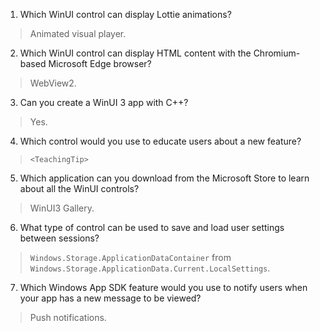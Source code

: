 1. Which WinUI control can display Lottie animations?
> Animated visual player.

2. Which WinUI control can display HTML content with the Chromium-based Microsoft Edge browser?
> WebView2.

3. Can you create a WinUI 3 app with C++?
> Yes.

4. Which control would you use to educate users about a new feature?
> `<TeachingTip>`

5. Which application can you download from the Microsoft Store to learn about all the WinUI controls?
> WinUI3 Gallery.

6. What type of control can be used to save and load user settings between sessions?
> `Windows.Storage.ApplicationDataContainer` from ` Windows.Storage.ApplicationData.Current.LocalSettings`.

7. Which Windows App SDK feature would you use to notify users when your app has a new message to be viewed?
> Push notifications.
